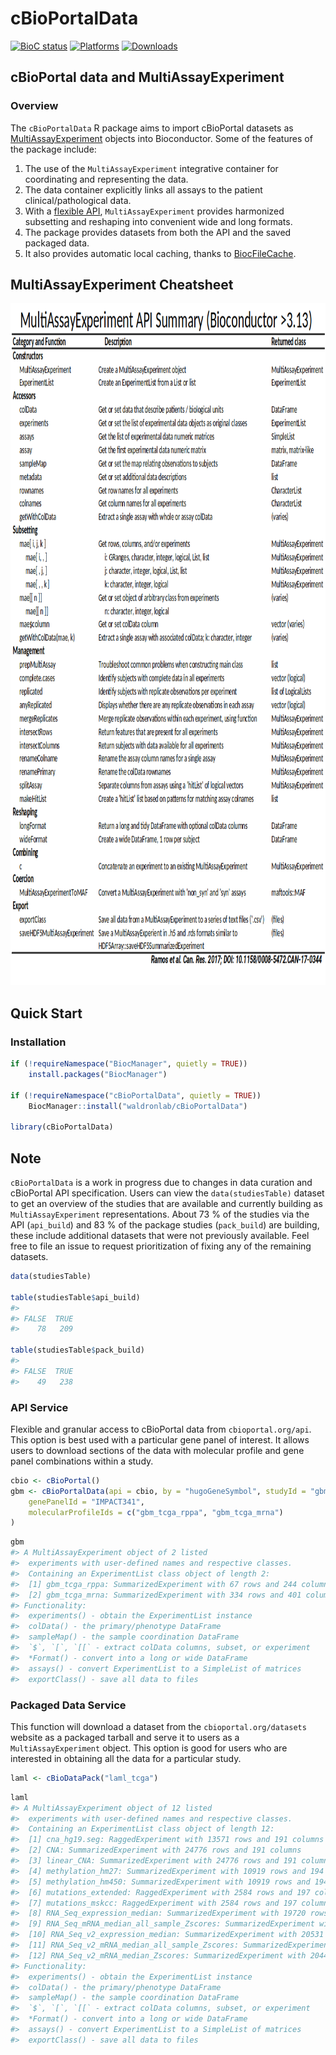 
# cBioPortalData

<!-- start badges here -->

[![BioC
status](http://www.bioconductor.org/shields/build/release/bioc/cBioPortalData.svg)](https://bioconductor.org/checkResults/release/bioc-LATEST/cBioPortalData)
[![Platforms](http://www.bioconductor.org/shields/availability/3.13/cBioPortalData.svg)](https://www.bioconductor.org/packages/release/bioc/html/cBioPortalData.html#archives)
[![Downloads](https://www.bioconductor.org/shields/downloads/release/cBioPortalData.svg)](https://bioconductor.org/packages/stats/bioc/cBioPortalData/)
<!-- end badges here -->

## cBioPortal data and MultiAssayExperiment

### Overview

The `cBioPortalData` R package aims to import cBioPortal datasets as
[MultiAssayExperiment](http://bioconductor.org/packages/MultiAssayExperiment/)
objects into Bioconductor. Some of the features of the package include:

1.  The use of the `MultiAssayExperiment` integrative container for
    coordinating and representing the data.
2.  The data container explicitly links all assays to the patient
    clinical/pathological data.
3.  With a [flexible
    API](https://github.com/waldronlab/MultiAssayExperiment/wiki/MultiAssayExperiment-API),
    `MultiAssayExperiment` provides harmonized subsetting and reshaping
    into convenient wide and long formats.
4.  The package provides datasets from both the API and the saved
    packaged data.
5.  It also provides automatic local caching, thanks to
    [BiocFileCache](https://bioconductor.org/packages/BiocFileCache/).

## MultiAssayExperiment Cheatsheet

<a href="https://github.com/waldronlab/cheatsheets/blob/master/MultiAssayExperiment_QuickRef.pdf">
<img src="https://raw.githubusercontent.com/waldronlab/cheatsheets/master/pngs/MultiAssayExperiment_QuickRef.png" width="989" height="1091"/>
</a>

## Quick Start

### Installation

``` r
if (!requireNamespace("BiocManager", quietly = TRUE))
    install.packages("BiocManager")

if (!requireNamespace("cBioPortalData", quietly = TRUE))
    BiocManager::install("waldronlab/cBioPortalData")

library(cBioPortalData)
```

## Note

`cBioPortalData` is a work in progress due to changes in data curation
and cBioPortal API specification. Users can view the
`data(studiesTable)` dataset to get an overview of the studies that are
available and currently building as `MultiAssayExperiment`
representations. About 73 % of the studies via the API (`api_build`) and
83 % of the package studies (`pack_build`) are building, these include
additional datasets that were not previously available. Feel free to
file an issue to request prioritization of fixing any of the remaining
datasets.

``` r
data(studiesTable)

table(studiesTable$api_build)
#> 
#> FALSE  TRUE 
#>    78   209

table(studiesTable$pack_build)
#> 
#> FALSE  TRUE 
#>    49   238
```

### API Service

Flexible and granular access to cBioPortal data from
`cbioportal.org/api`. This option is best used with a particular gene
panel of interest. It allows users to download sections of the data with
molecular profile and gene panel combinations within a study.

``` r
cbio <- cBioPortal()
gbm <- cBioPortalData(api = cbio, by = "hugoGeneSymbol", studyId = "gbm_tcga",
    genePanelId = "IMPACT341",
    molecularProfileIds = c("gbm_tcga_rppa", "gbm_tcga_mrna")
)
```

``` r
gbm
#> A MultiAssayExperiment object of 2 listed
#>  experiments with user-defined names and respective classes.
#>  Containing an ExperimentList class object of length 2:
#>  [1] gbm_tcga_rppa: SummarizedExperiment with 67 rows and 244 columns
#>  [2] gbm_tcga_mrna: SummarizedExperiment with 334 rows and 401 columns
#> Functionality:
#>  experiments() - obtain the ExperimentList instance
#>  colData() - the primary/phenotype DataFrame
#>  sampleMap() - the sample coordination DataFrame
#>  `$`, `[`, `[[` - extract colData columns, subset, or experiment
#>  *Format() - convert into a long or wide DataFrame
#>  assays() - convert ExperimentList to a SimpleList of matrices
#>  exportClass() - save all data to files
```

### Packaged Data Service

This function will download a dataset from the `cbioportal.org/datasets`
website as a packaged tarball and serve it to users as a
`MultiAssayExperiment` object. This option is good for users who are
interested in obtaining all the data for a particular study.

``` r
laml <- cBioDataPack("laml_tcga")
```

``` r
laml
#> A MultiAssayExperiment object of 12 listed
#>  experiments with user-defined names and respective classes.
#>  Containing an ExperimentList class object of length 12:
#>  [1] cna_hg19.seg: RaggedExperiment with 13571 rows and 191 columns
#>  [2] CNA: SummarizedExperiment with 24776 rows and 191 columns
#>  [3] linear_CNA: SummarizedExperiment with 24776 rows and 191 columns
#>  [4] methylation_hm27: SummarizedExperiment with 10919 rows and 194 columns
#>  [5] methylation_hm450: SummarizedExperiment with 10919 rows and 194 columns
#>  [6] mutations_extended: RaggedExperiment with 2584 rows and 197 columns
#>  [7] mutations_mskcc: RaggedExperiment with 2584 rows and 197 columns
#>  [8] RNA_Seq_expression_median: SummarizedExperiment with 19720 rows and 179 columns
#>  [9] RNA_Seq_mRNA_median_all_sample_Zscores: SummarizedExperiment with 19720 rows and 179 columns
#>  [10] RNA_Seq_v2_expression_median: SummarizedExperiment with 20531 rows and 173 columns
#>  [11] RNA_Seq_v2_mRNA_median_all_sample_Zscores: SummarizedExperiment with 20531 rows and 173 columns
#>  [12] RNA_Seq_v2_mRNA_median_Zscores: SummarizedExperiment with 20440 rows and 173 columns
#> Functionality:
#>  experiments() - obtain the ExperimentList instance
#>  colData() - the primary/phenotype DataFrame
#>  sampleMap() - the sample coordination DataFrame
#>  `$`, `[`, `[[` - extract colData columns, subset, or experiment
#>  *Format() - convert into a long or wide DataFrame
#>  assays() - convert ExperimentList to a SimpleList of matrices
#>  exportClass() - save all data to files
```
